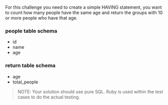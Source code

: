 For this challenge you need to create a simple HAVING statement, you want to count how many people have the same age and return the groups with 10 or more people who have that age.


### people table schema
- id
- name
- age

### return table schema
- age
- total_people


> NOTE: Your solution should use pure SQL. Ruby is used within the test cases to do the actual testing.